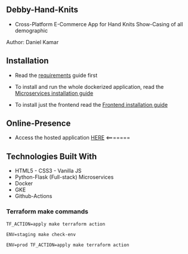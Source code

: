 ## Debby-Hand-Knits
- Cross-Platform E-Commerce App for Hand Knits Show-Casing of all demographic

Author: Daniel Kamar


## Installation

- Read the [requirements](frontend-service/docs/install/requirements.md) guide first

- To install and run the whole dockerized application, read the [Microservices installation guide](frontend-service/docs/install/microservices.md)

- To install just the frontend read the [Frontend installation guide](frontend-service/docs/install/frontend.md)


## Online-Presence 

* Access the hosted application [HERE](http://debby.ga/)
<=======

## Technologies Built With
  * HTML5 - CSS3 - Vanilla JS
  * Python-Flask (Full-stack) Microservices
  * Docker
  * GKE
  * Github-Actions

### Terraform make commands
```
TF_ACTION=apply make terraform action

ENV=staging make check-env

ENV=prod TF_ACTION=apply make terraform action
```